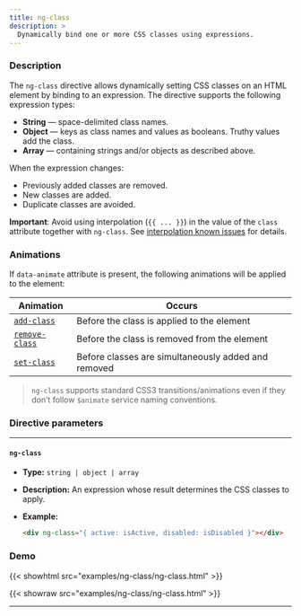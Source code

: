 ```yaml
---
title: ng-class
description: >
  Dynamically bind one or more CSS classes using expressions.
---
```


### Description

The `ng-class` directive allows dynamically setting CSS classes on an HTML
element by binding to an expression. The directive supports the following
expression types:

- **String** — space-delimited class names.
- **Object** — keys as class names and values as booleans. Truthy values add the
  class.
- **Array** — containing strings and/or objects as described above.

When the expression changes:

- Previously added classes are removed.
- New classes are added.
- Duplicate classes are avoided.

**Important**: Avoid using interpolation (`{{ ... }}`) in the value of the
`class` attribute together with `ng-class`. See
[interpolation known issues](../../../docs/guide/interpolation#known-issues) for
details.

### Animations

If `data-animate` attribute is present, the following animations will be applied
to the element:

| Animation                               | Occurs                                              |
| --------------------------------------- | --------------------------------------------------- |
| [`add-class`](../../service/animate)    | Before the class is applied to the element          |
| [`remove-class`](../../service/animate) | Before the class is removed from the element        |
| [`set-class`](../../service/animate)    | Before classes are simultaneously added and removed |

> `ng-class` supports standard CSS3 transitions/animations even if they don’t
> follow `$animate` service naming conventions.

### Directive parameters

---

#### `ng-class`

- **Type:** `string | object | array`
- **Description:** An expression whose result determines the CSS classes to
  apply.
- **Example:**

  ```html
  <div ng-class="{ active: isActive, disabled: isDisabled }"></div>
  ```

### Demo

{{< showhtml src="examples/ng-class/ng-class.html" >}}

{{< showraw src="examples/ng-class/ng-class.html" >}}

---
